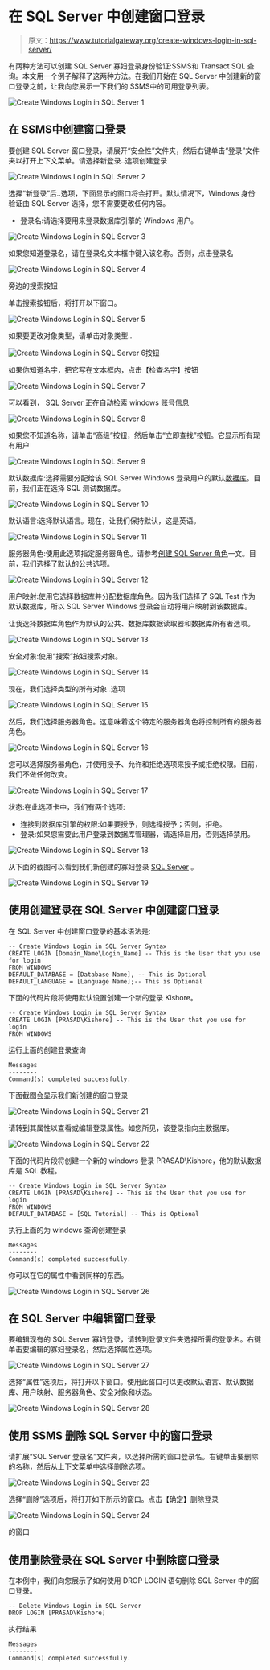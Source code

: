 # 在 SQL Server 中创建窗口登录

> 原文：<https://www.tutorialgateway.org/create-windows-login-in-sql-server/>

有两种方法可以创建 SQL Server 寡妇登录身份验证:SSMS和 Transact SQL 查询。本文用一个例子解释了这两种方法。在我们开始在 SQL Server 中创建新的窗口登录之前，让我向您展示一下我们的 SSMS中的可用登录列表。

![Create Windows Login in SQL Server 1](img/83180d34cf29f274048c1771e562c75b.png)

## 在 SSMS中创建窗口登录

要创建 SQL Server 窗口登录，请展开“安全性”文件夹，然后右键单击“登录”文件夹以打开上下文菜单。请选择新登录..选项创建登录

![Create Windows Login in SQL Server 2](img/c63ba52a35e789bc119240d99f6e4a95.png)

选择“新登录”后..选项，下面显示的窗口将会打开。默认情况下，Windows 身份验证由 SQL Server 选择，您不需要更改任何内容。

*   登录名:请选择要用来登录数据库引擎的 Windows 用户。

![Create Windows Login in SQL Server 3](img/059550c60411dfd054ab1fac522678b4.png)

如果您知道登录名，请在登录名文本框中键入该名称。否则，点击登录名

![Create Windows Login in SQL Server 4](img/eb3c8e1f0b6b1efba43c2d4969c9a71d.png)

旁边的搜索按钮

单击搜索按钮后，将打开以下窗口。

![Create Windows Login in SQL Server 5](img/fd36bab3cd91370cadce9ac6fff9b4bb.png)

如果要更改对象类型，请单击对象类型..

![Create Windows Login in SQL Server 6](img/ccf3d25910288cf1df81cbcf93764a66.png)按钮

如果你知道名字，把它写在文本框内，点击【检查名字】按钮

![Create Windows Login in SQL Server 7](img/b121125a714e86d1bf2f0bf51a8bd82d.png)

可以看到， [SQL Server](https://www.tutorialgateway.org/sql/) 正在自动检索 windows 账号信息

![Create Windows Login in SQL Server 8](img/3458d873b16d32fc6f3b9fb327ca4bb6.png)

如果您不知道名称，请单击“高级”按钮，然后单击“立即查找”按钮。它显示所有现有用户

![Create Windows Login in SQL Server 9](img/ad3f79b149105f627c852ba5817eb575.png)

默认数据库:选择需要分配给该 SQL Server Windows 登录用户的默认[数据库](https://www.tutorialgateway.org/how-to-create-database-in-sql-server/)。目前，我们正在选择 SQL 测试数据库。

![Create Windows Login in SQL Server 10](img/5a15a303555cf6682b81584725cee48e.png)

默认语言:选择默认语言。现在，让我们保持默认，这是英语。

![Create Windows Login in SQL Server 11](img/db3388ace1fce2f5ad7a8db3e5e5d2c2.png)

服务器角色:使用此选项指定服务器角色。请参考[创建 SQL Server 角色](https://www.tutorialgateway.org/create-sql-server-roles/)一文。目前，我们选择了默认的公共选项。

![Create Windows Login in SQL Server 12](img/2373b958ecdfa40ba20923450e31d521.png)

用户映射:使用它选择数据库并分配数据库角色。因为我们选择了 SQL Test 作为默认数据库，所以 SQL Server Windows 登录会自动将用户映射到该数据库。

让我选择数据库角色作为默认的公共、数据库数据读取器和数据库所有者选项。

![Create Windows Login in SQL Server 13](img/0dba512c462c2b7a3353ad54ea4b8ebb.png)

安全对象:使用“搜索”按钮搜索对象。

![Create Windows Login in SQL Server 14](img/6defd4909b608fe0f1bc873b2b070a9c.png)

现在，我们选择类型的所有对象..选项

![Create Windows Login in SQL Server 15](img/e2ab35080821b0d491b2e6c36ea3e555.png)

然后，我们选择服务器角色。这意味着这个特定的服务器角色将控制所有的服务器角色。

![Create Windows Login in SQL Server 16](img/33a04f44e152c92a317caedd4b6f52f8.png)

您可以选择服务器角色，并使用授予、允许和拒绝选项来授予或拒绝权限。目前，我们不做任何改变。

![Create Windows Login in SQL Server 17](img/4829710fa46df4ab69519facb915a111.png)

状态:在此选项卡中，我们有两个选项:

*   连接到数据库引擎的权限:如果要授予，则选择授予；否则，拒绝。
*   登录:如果您需要此用户登录到数据库管理器，请选择启用，否则选择禁用。

![Create Windows Login in SQL Server 18](img/0a4510c34ccd1360bd8c6ae9f3531ae7.png)

从下面的截图可以看到我们新创建的寡妇登录 [SQL Server](https://www.tutorialgateway.org/sql/) 。

![Create Windows Login in SQL Server 19](img/980cb75f11c19a4c5a8b6a14d1f943be.png)

## 使用创建登录在 SQL Server 中创建窗口登录

在 SQL Server 中创建窗口登录的基本语法是:

```
-- Create Windows Login in SQL Server Syntax
CREATE LOGIN [Domain_Name\Login_Name] -- This is the User that you use for login 
FROM WINDOWS
DEFAULT_DATABASE = [Database Name], -- This is Optional
DEFAULT_LANGUAGE = [Language Name];-- This is Optional
```

下面的代码片段将使用默认设置创建一个新的登录 Kishore。

```
-- Create Windows Login in SQL Server Syntax
CREATE LOGIN [PRASAD\Kishore] -- This is the User that you use for login 
FROM WINDOWS
```

运行上面的创建登录查询

```
Messages
--------
Command(s) completed successfully.
```

下面截图会显示我们新创建的窗口登录

![Create Windows Login in SQL Server 21](img/c6b402023e1c9e21bed21a66ded76ce9.png)

请转到其属性以查看或编辑登录属性。如您所见，该登录指向主数据库。

![Create Windows Login in SQL Server 22](img/a2ad2752f54e85580e17351943a7db2a.png)

下面的代码片段将创建一个新的 windows 登录 PRASAD\Kishore，他的默认数据库是 SQL 教程。

```
-- Create Windows Login in SQL Server Syntax
CREATE LOGIN [PRASAD\Kishore] -- This is the User that you use for login 
FROM WINDOWS
DEFAULT_DATABASE = [SQL Tutorial] -- This is Optional
```

执行上面的为 windows 查询创建登录

```
Messages
--------
Command(s) completed successfully.
```

你可以在它的属性中看到同样的东西。

![Create Windows Login in SQL Server 26](img/8eb163bcf4b3220522e341ef38e0ba70.png)

## 在 SQL Server 中编辑窗口登录

要编辑现有的 SQL Server 寡妇登录，请转到登录文件夹选择所需的登录名。右键单击要编辑的寡妇登录名，然后选择属性选项。

![Create Windows Login in SQL Server 27](img/32a8a7b3114e9e0762c659c062bd4f54.png)

选择“属性”选项后，将打开以下窗口。使用此窗口可以更改默认语言、默认数据库、用户映射、服务器角色、安全对象和状态。

![Create Windows Login in SQL Server 28](img/a88d6430e09da40cbc533c312262ef7b.png)

## 使用 SSMS 删除 SQL Server 中的窗口登录

请扩展“SQL Server 登录名”文件夹，以选择所需的窗口登录名。右键单击要删除的名称，然后从上下文菜单中选择删除选项。

![Create Windows Login in SQL Server 23](img/e27b2ed98cc4a804cd20461e4a5c23db.png)

选择“删除”选项后，将打开如下所示的窗口。点击【确定】删除登录

![Create Windows Login in SQL Server 24](img/75181f3da2bb1661dfb7c487a5da223e.png)

的窗口

## 使用删除登录在 SQL Server 中删除窗口登录

在本例中，我们向您展示了如何使用 DROP LOGIN 语句删除 SQL Server 中的窗口登录。

```
-- Delete Windows Login in SQL Server
DROP LOGIN [PRASAD\Kishore]
```

执行结果

```
Messages
--------
Command(s) completed successfully.
```